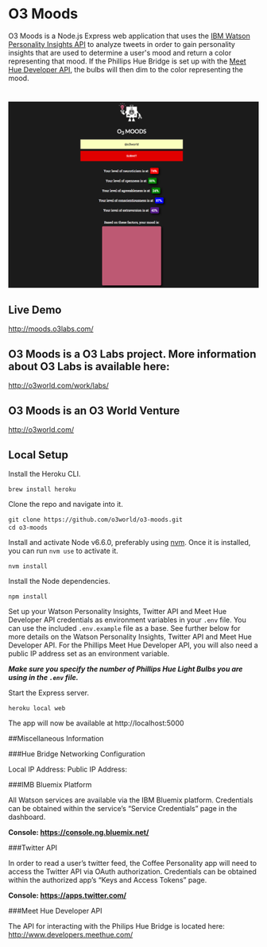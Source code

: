 # O3 Moods

O3 Moods is a Node.js Express web application that uses the [IBM Watson Personality Insights API](https://www.ibm.com/watson/developercloud/personality-insights.html) to analyze tweets in order to gain personality insights that are used to determine a user's mood and return a color representing that mood. If the Phillips Hue Bridge is set up with the [Meet Hue Developer API](http://www.developers.meethue.com/), the bulbs will then dim to the color representing the mood.

#
![screenshot of project main page](/public/images/demo-screenshot.jpg)

## Live Demo

http://moods.o3labs.com/

## O3 Moods is a O3 Labs project. More information about O3 Labs is available here:

http://o3world.com/work/labs/

## O3 Moods is an O3 World Venture

http://o3world.com/

## Local Setup

Install the Heroku CLI.

```
brew install heroku
```

Clone the repo and navigate into it.

```
git clone https://github.com/o3world/o3-moods.git
cd o3-moods
```

Install and activate Node v6.6.0, preferably using [nvm](https://github.com/creationix/nvm). Once it is installed, you can run `nvm use` to activate it.

```
nvm install
```

Install the Node dependencies.

```
npm install
```

Set up your Watson Personality Insights, Twitter API and Meet Hue Developer API credentials as environment variables in your `.env` file. You can use the included `.env.example` file as a base. See further below for more details on the Watson Personality Insights, Twitter API and Meet Hue Developer API. For the Phillips Meet Hue Developer API, you will also need a public IP address set as an environment variable.

***Make sure you specify the number of Phillips Hue Light Bulbs you are using in the `.env` file.***

Start the Express server.

```
heroku local web
```

The app will now be available at http://localhost:5000

##Miscellaneous Information

###Hue Bridge Networking Configuration

Local IP Address: <Local IP Address>
Public IP Address: <Public IP Address>

###IMB Bluemix Platform

All Watson services are available via the IBM Bluemix platform. Credentials can be obtained within the service’s “Service Credentials” page in the dashboard.

**Console: https://console.ng.bluemix.net/**

###Twitter API

In order to read a user’s twitter feed, the Coffee Personality app will need to access the Twitter API via OAuth authorization. Credentials can be obtained within the authorized app’s “Keys and Access Tokens” page.

**Console: https://apps.twitter.com/**

###Meet Hue Developer API

The API for interacting with the Philips Hue Bridge is located here:
http://www.developers.meethue.com/
